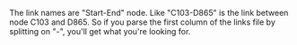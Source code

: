 The link names are "Start-End" node. Like "C103-D865" is the link between node C103 and D865. So if you parse the first column of the links file by splitting on "-", you'll get what you're looking for.
